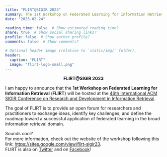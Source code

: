 ```yaml
---
title: "FLIRT@SIGIR 2023"
summary: The 1st Workshop on Federated Learning for Information Retrieval
date: "2023-02-24"

reading_time: false  # Show estimated reading time?
share: true  # Show social sharing links?
profile: false  # Show author profile?
comments: false  # Show comments?

# Optional header image (relative to `static/img/` folder).
header:
  caption: "FLIRT"
  image: "flirt-logo-small.png"
---
```


<center><b>FLIRT@SIGIR 2023</b></center>

I am happy to announce that the **1st Workshop on Federated Learning for Information Retrieval** (**FLIRT**) will be hosted at the <a href="https://sigir.org/sigir2023/" target="_blank">46th International ACM SIGIR Conference on Research and Development in Information Retrieval</a>.

The goal of FLIRT is to provide an open forum for researchers and practitioners to exchange ideas, identify key challenges, and define the roadmap toward a successful application of federated learning in the broad information retrieval domain.

Sounds cool?<br/>
For more information, check out the website of the workshop following this link: <a href="https://sites.google.com/view/flirt-sigir23" target="_blank">https://sites.google.com/view/flirt-sigir23</a>.<br/>
FLIRT is also on <a href="https://twitter.com/flirtsigir" target="_blank">Twitter</a> and on <a href="https://www.facebook.com/flirtworkshop" target="_blank">Facebook</a>!